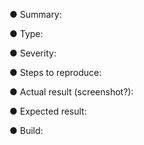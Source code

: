● Summary: 


● Type: 


● Severity: 


● Steps to reproduce: 


● Actual result (screenshot?): 


● Expected result: 


● Build: 
